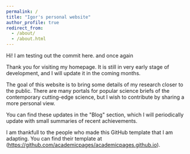 ```yaml
---
permalink: /
title: "Igor's personal website"
author_profile: true
redirect_from: 
  - /about/
  - /about.html
---
```


Hi!
I am testing out the commit here. and once again

Thank you for visiting my homepage. 
It is still in very early stage of development, and I will update it in the coming months. 

The goal of this website is to bring some details of my research closer to the public. 
There are many portals for popular science briefs of the contemporary cutting-edge science, but I wish to contribute by sharing a more personal view.

You can find these updates in the "Blog" section, which I will periodically update with small summaries of recent achievements.

I am thankfull to the people who made this GitHub template that I am adapting.
You can find their template at (https://github.com/academicpages/academicpages.github.io).



